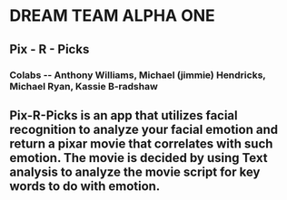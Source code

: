 # DREAM TEAM ALPHA ONE

## Pix - R - Picks

### Colabs -- Anthony Williams, Michael (jimmie) Hendricks, Michael Ryan, Kassie B-radshaw

## Pix-R-Picks is an app that utilizes facial recognition to analyze your facial emotion and return a pixar movie that correlates with such emotion. The movie is decided by using Text analysis to analyze the movie script for key words to do with emotion.


